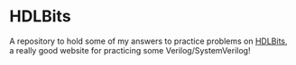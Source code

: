 # HDLBits
 A repository to hold some of my answers to practice problems on [HDLBits](https://hdlbits.01xz.net/wiki/Main_Page), a really good website for practicing some Verilog/SystemVerilog!
